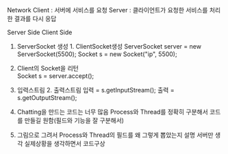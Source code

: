 Network
Client : 서버에 서비스를 요청
Server : 클라이언트가 요청한 서비스를 처리한 결과를 다시 응답

Server Side                                                        Client Side
1. ServerSocket 생성                                            1. ClientSocket생성
ServerSocket server = new ServerSocket(5500);          Socket s = new Socket("ip", 5500);

2. Client의 Socket을 리턴                                      
Socket s = server.accept();

3. 입력스트림			                     2. 출력스트림
입력 = s.getInputStream();                                     출력 = s.getOutputStream();

1. Chatting을 만드는 코드는 너무 많음
Process와 Thread를 정확히 구분해서 코드를 만들길 원함(필드와 기능을 잘 구분해서)
2. 그림으로 그려서 Process와 Thread의 필드를 왜 그렇게 뽑았는지 설명
서버만 생각
실제상황을 생각하면서 코드구상

